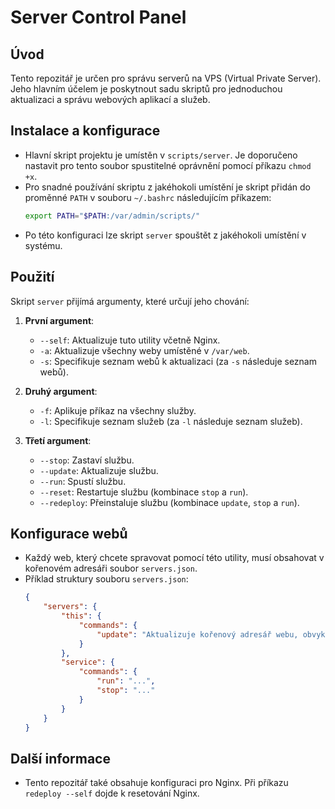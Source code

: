 # Server Control Panel

## Úvod
Tento repozitář je určen pro správu serverů na VPS (Virtual Private Server). Jeho hlavním účelem je poskytnout sadu skriptů pro jednoduchou aktualizaci a správu webových aplikací a služeb.

## Instalace a konfigurace
- Hlavní skript projektu je umístěn v `scripts/server`. Je doporučeno nastavit pro tento soubor spustitelné oprávnění pomocí příkazu `chmod +x`.
- Pro snadné používání skriptu z jakéhokoli umístění je skript přidán do proměnné `PATH` v souboru `~/.bashrc` následujícím příkazem:
  ```bash
  export PATH="$PATH:/var/admin/scripts/"
  ```
- Po této konfiguraci lze skript `server` spouštět z jakéhokoli umístění v systému.

## Použití
Skript `server` přijímá argumenty, které určují jeho chování:

1. **První argument**:
   - `--self`: Aktualizuje tuto utility včetně Nginx.
   - `-a`: Aktualizuje všechny weby umístěné v `/var/web`.
   - `-s`: Specifikuje seznam webů k aktualizaci (za `-s` následuje seznam webů).

2. **Druhý argument**:
   - `-f`: Aplikuje příkaz na všechny služby.
   - `-l`: Specifikuje seznam služeb (za `-l` následuje seznam služeb).

3. **Třetí argument**:
   - `--stop`: Zastaví službu.
   - `--update`: Aktualizuje službu.
   - `--run`: Spustí službu.
   - `--reset`: Restartuje službu (kombinace `stop` a `run`).
   - `--redeploy`: Přeinstaluje službu (kombinace `update`, `stop` a `run`).

## Konfigurace webů
- Každý web, který chcete spravovat pomocí této utility, musí obsahovat v kořenovém adresáři soubor `servers.json`.
- Příklad struktury souboru `servers.json`:
  ```json
  {
      "servers": {
          "this": {
              "commands": {
                  "update": "Aktualizuje kořenový adresář webu, obvykle provádí pull celého repozitáře z Gitu."
              }
          },
          "service": {
              "commands": {
                  "run": "...",
                  "stop": "..."
              }
          }
      }
  }
  ```

## Další informace
- Tento repozitář také obsahuje konfiguraci pro Nginx. Při příkazu `redeploy --self` dojde k resetování Nginx.